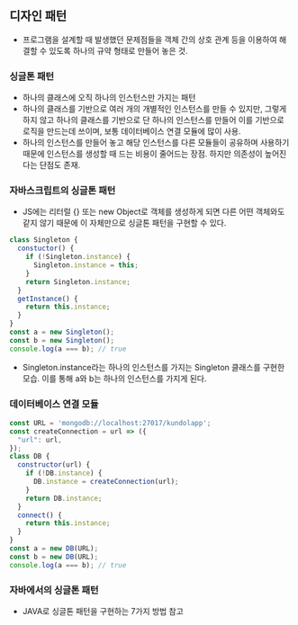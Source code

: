 ## 디자인 패턴
- 프로그램을 설계할 때 발생했던 문제점들을 객체 간의 상호 관계 등을 이용하여 해결할 수 있도록 하나의 규약 형태로 만들어 놓은 것.
  
### 싱글톤 패턴
- 하나의 클래스에 오직 하나의 인스턴스만 가지는 패턴
- 하나의 클래스를 기반으로 여러 개의 개별적인 인스턴스를 만들 수 있지만, 그렇게 하지 않고 하나의 클래스를 기반으로 단 하나의 인스턴스를 만들어 이를 기반으로 로직을 만드는데 쓰이며, 보통 데이터베이스 연결 모듈에 많이 사용.
- 하나의 인스턴스를 만들어 놓고 해당 인스턴스를 다른 모듈들이 공유하며 사용하기 때문에 인스턴스를 생성할 때 드는 비용이 줄어드는 장점. 하지만 의존성이 높어진다는 단점도 존재.

### 자바스크립트의 싱글톤 패턴
- JS에는 리터럴 {} 또는 new Object로 객체를 생성하게 되면 다른 어떤 객체와도 같지 않기 때문에 이 자체만으로 싱글톤 패턴을 구현할 수 있다.

```javascript
class Singleton {
  constuctor() {
    if (!Singleton.instance) {
      Singleton.instance = this;
    }
    return Singleton.instance;
  }
  getInstance() {
    return this.instance;
  }
}
const a = new Singleton();
const b = new Singleton();
console.log(a === b); // true
```
- Singleton.instance라는 하나의 인스턴스를 가지는 Singleton 클래스를 구현한 모습. 이를 통해 a와 b는 하나의 인스턴스를 가지게 된다.

### 데이터베이스 연결 모듈
```javascript
const URL = 'mongodb://localhost:27017/kundolapp';
const createConnection = url => ({
  "url": url,
});
class DB {
  constructor(url) {
    if (!DB.instance) {
      DB.instance = createConnection(url);
    }
    return DB.instance;
  }
  connect() {
    return this.instance;
  }
}
const a = new DB(URL);
const b = new DB(URL);
console.log(a === b); // true
```
  

### 자바에서의 싱글톤 패턴
- JAVA로 싱글톤 패턴을 구현하는 7가지 방법 참고
